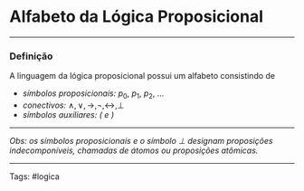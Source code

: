 # Alfabeto da Lógica Proposicional

---

### Definição

A linguagem da lógica proposicional possui um alfabeto consistindo de 

- *símbolos proposicionais:* $p_0$, $p_1$, $p_2$, $\dots$
- *conectivos:* $\wedge, \vee, \rightarrow, \neg, \leftrightarrow, \perp$
- *símbolos auxiliares: $($ e $)$*

---

*Obs: os símbolos proposicionais e o símbolo $\perp$ designam proposições indecomponíveis, chamadas de átomos ou proposições atômicas.*

---

Tags: #logica 